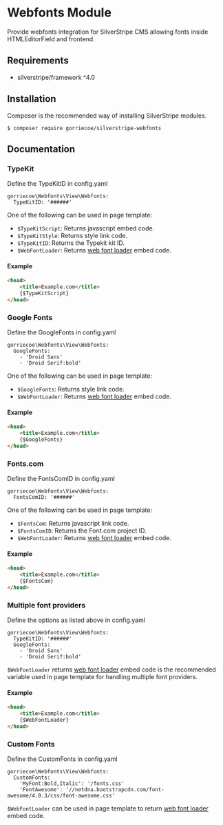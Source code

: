 # Webfonts Module

Provide webfonts integration for SilverStripe CMS allowing fonts inside HTMLEditorField and frontend.

## Requirements

- silverstripe/framework ^4.0

## Installation
Composer is the recommended way of installing SilverStripe modules.
```
$ composer require gorriecoe/silverstripe-webfonts
```

## Documentation

### TypeKit
Define the TypeKitID in config.yaml
```
gorriecoe\Webfonts\View\Webfonts:
  TypeKitID: '######'
```

One of the following can be used in page template:
- `$TypeKitScript`: Returns javascript embed code.
- `$TypeKitStyle`: Returns style link code.
- `$TypeKitID`: Returns the Typekit kit ID.
- `$WebFontLoader`: Returns [web font loader](https://github.com/typekit/webfontloader) embed code.

#### Example
```html
<head>
    <title>Example.com</title>
    {$TypeKitScript}
</head>
```

### Google Fonts
Define the GoogleFonts in config.yaml
```
gorriecoe\Webfonts\View\Webfonts:
  GoogleFonts:
    - 'Droid Sans'
    - 'Droid Serif:bold'
```

One of the following can be used in page template:
- `$GoogleFonts`: Returns style link code.
- `$WebFontLoader`: Returns [web font loader](https://github.com/typekit/webfontloader) embed code.

#### Example
```html
<head>
    <title>Example.com</title>
    {$GoogleFonts}
</head>
```

### Fonts.com
Define the FontsComID in config.yaml
```
gorriecoe\Webfonts\View\Webfonts:
  FontsComID: '######'
```

One of the following can be used in page template:
- `$FontsCom`: Returns javascript link code.
- `$FontsComID`: Returns the Font.com project ID.
- `$WebFontLoader`: Returns [web font loader](https://github.com/typekit/webfontloader) embed code.

#### Example
```html
<head>
    <title>Example.com</title>
    {$FontsCom}
</head>
```

### Multiple font providers
Define the options as listed above in config.yaml
```
gorriecoe\Webfonts\View\Webfonts:
  TypeKitID: '######'
  GoogleFonts:
    - 'Droid Sans'
    - 'Droid Serif:bold'
```

`$WebFontLoader` returns [web font loader](https://github.com/typekit/webfontloader) embed code is the recommended variable used in page template for handling multiple font providers.

#### Example
```html
<head>
    <title>Example.com</title>
    {$WebFontLoader}
</head>
```

### Custom Fonts
Define the CustomFonts in config.yaml
```
gorriecoe\Webfonts\View\Webfonts:
  CustomFonts:
    'MyFont:Bold,Italic': '/fonts.css'
    'FontAwesome': '//netdna.bootstrapcdn.com/font-awesome/4.0.3/css/font-awesome.css'
```

`$WebFontLoader` can be used in page template to return [web font loader](https://github.com/typekit/webfontloader) embed code.
